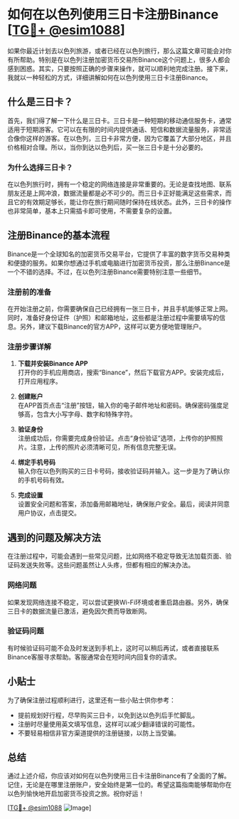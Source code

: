 # 如何在以色列使用三日卡注册Binance [[TG💪+ @esim1088](https://t.me/s/esim1088)]

如果你最近计划去以色列旅游，或者已经在以色列旅行，那么这篇文章可能会对你有所帮助。特别是在以色列注册加密货币交易所Binance这个问题上，很多人都会感到困惑。其实，只要按照正确的步骤来操作，就可以顺利地完成注册。接下来，我就以一种轻松的方式，详细讲解如何在以色列使用三日卡注册Binance。

## 什么是三日卡？

首先，我们得了解一下什么是三日卡。三日卡是一种短期的移动通信服务卡，通常适用于短期游客。它可以在有限的时间内提供通话、短信和数据流量服务，非常适合像你这样的游客。在以色列，三日卡非常方便，因为它覆盖了大部分地区，并且价格相对合理。所以，当你到达以色列后，买一张三日卡是十分必要的。

### 为什么选择三日卡？

在以色列旅行时，拥有一个稳定的网络连接是非常重要的。无论是查找地图、联系朋友还是上网冲浪，数据流量都是必不可少的。而三日卡正好能满足这些需求，而且它的有效期足够长，能让你在旅行期间随时保持在线状态。此外，三日卡的操作也非常简单，基本上只需插卡即可使用，不需要复杂的设置。

## 注册Binance的基本流程

Binance是一个全球知名的加密货币交易平台，它提供了丰富的数字货币交易种类和便捷的服务。如果你想通过手机或电脑进行加密货币投资，那么注册Binance是一个不错的选择。不过，在以色列注册Binance需要特别注意一些细节。

### 注册前的准备

在开始注册之前，你需要确保自己已经拥有一张三日卡，并且手机能够正常上网。同时，准备好身份证件（护照）和邮箱地址，这些都是注册过程中需要填写的信息。另外，建议下载Binance的官方APP，这样可以更方便地管理账户。

### 注册步骤详解

1. **下载并安装Binance APP**  
   打开你的手机应用商店，搜索“Binance”，然后下载官方APP。安装完成后，打开应用程序。

2. **创建账户**  
   在APP首页点击“注册”按钮，输入你的电子邮件地址和密码。确保密码强度足够高，包含大小写字母、数字和特殊字符。

3. **验证身份**  
   注册成功后，你需要完成身份验证。点击“身份验证”选项，上传你的护照照片。注意，上传的照片必须清晰可见，所有信息完整无误。

4. **绑定手机号码**  
   输入你在以色列购买的三日卡号码，接收验证码并输入。这一步是为了确认你的手机号码有效。

5. **完成设置**  
   设置安全问题和答案，添加备用邮箱地址，确保账户安全。最后，阅读并同意用户协议，点击提交。

## 遇到的问题及解决方法

在注册过程中，可能会遇到一些常见问题，比如网络不稳定导致无法加载页面、验证码发送失败等。这些问题虽然让人头疼，但都有相应的解决办法。

### 网络问题

如果发现网络连接不稳定，可以尝试更换Wi-Fi环境或者重启路由器。另外，确保三日卡的数据流量已激活，避免因欠费而导致断网。

### 验证码问题

有时候验证码可能不会及时发送到手机上，这时可以稍后再试，或者直接联系Binance客服寻求帮助。客服通常会在短时间内回复你的请求。

## 小贴士

为了确保注册过程顺利进行，这里还有一些小贴士供你参考：

- 提前规划好行程，尽早购买三日卡，以免到达以色列后手忙脚乱。
- 注册时尽量使用英文填写信息，这样可以减少翻译错误的可能性。
- 不要轻易相信非官方渠道提供的注册链接，以防上当受骗。

## 总结

通过上述介绍，你应该对如何在以色列使用三日卡注册Binance有了全面的了解。记住，无论是在哪里注册账户，安全始终是第一位的。希望这篇指南能够帮助你在以色列愉快地开启加密货币投资之旅。祝你好运！

[[TG💪+ @esim1088](https://t.me/s/esim1088) ![Image](https://i.postimg.cc/4NQfJmqS/Snipaste-2025-05-13-00-14-12.png)]